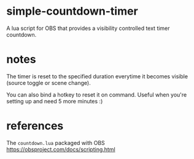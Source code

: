# simple-countdown-timer
A lua script for OBS that provides a visibility controlled text timer countdown.

# notes

The timer is reset to the specified duration everytime it becomes visible (source toggle or scene change).

You can also bind a hotkey to reset it on command. Useful when you're setting up and need 5 more minutes :)

# references
The `countdown.lua` packaged with OBS
https://obsproject.com/docs/scripting.html


